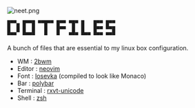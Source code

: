 ![neet.png](https://0x0.st/sfoV.png)

```
█▀▀▄ █▀▀█ ▀▀█▀▀ █▀▀ ▀█▀ █   █▀▀ █▀▀
█  █ █  █   █   █▀▀  █  █   █▀▀ ▀▀█
▀▀▀  ▀▀▀▀   ▀   ▀   ▀▀▀ ▀▀▀ ▀▀▀ ▀▀▀
```


A bunch of files that are essential to my linux box configuration.

 - WM : [2bwm](https://wiki.archlinux.org/index.php/2bwm)
 - Editor : [neovim](https://neovim.io/)
 - Font : [Iosevka](https://github.com/be5invis/Iosevka) (compiled to look like Monaco)
 - Bar : [polybar](https://github.com/jaagr/polybar)
 - Terminal : [rxvt-unicode](https://wiki.archlinux.org/index.php/rxvt-unicode)
 - Shell : [zsh](https://en.wikipedia.org/wiki/Z_shell)
